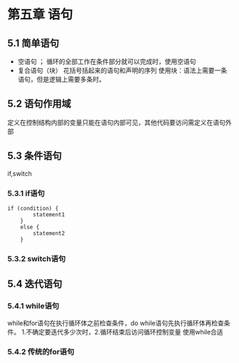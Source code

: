 # 第五章 语句
## 5.1 简单语句
* 空语句 ； 循环的全部工作在条件部分就可以完成时，使用空语句
* 复合语句（块） 花括号括起来的语句和声明的序列 使用块：语法上需要一条语句，但是逻辑上需要多条时。
## 5.2 语句作用域
定义在控制结构内部的变量只能在语句内部可见，其他代码要访问需定义在语句外部
## 5.3 条件语句
if,switch
### 5.3.1 if语句
```
if (condition) {
		statement1
	}
	else {
		statement2
	}
  ```
### 5.3.2 switch语句
## 5.4 迭代语句
### 5.4.1 while语句
while和for语句在执行循环体之前检查条件，do while语句先执行循环体再检查条件。
1.不确定要迭代多少次时，2.循环结束后访问循环控制变量 使用while合适
### 5.4.2 传统的for语句
